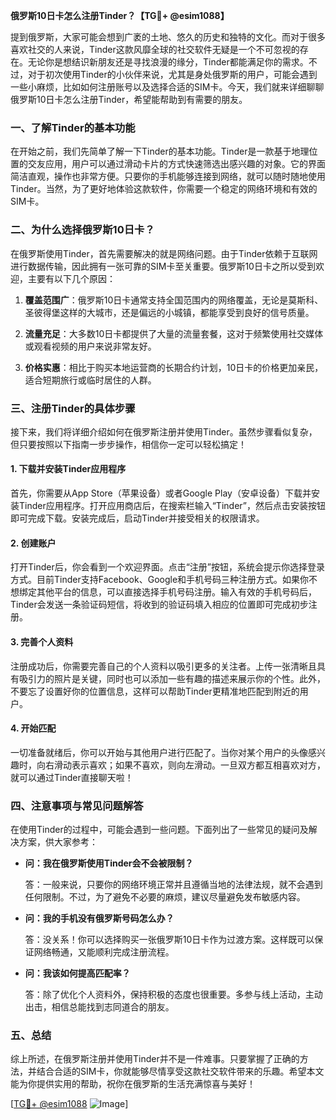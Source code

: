 **俄罗斯10日卡怎么注册Tinder？【TG💪+ @esim1088】**

提到俄罗斯，大家可能会想到广袤的土地、悠久的历史和独特的文化。而对于很多喜欢社交的人来说，Tinder这款风靡全球的社交软件无疑是一个不可忽视的存在。无论你是想结识新朋友还是寻找浪漫的缘分，Tinder都能满足你的需求。不过，对于初次使用Tinder的小伙伴来说，尤其是身处俄罗斯的用户，可能会遇到一些小麻烦，比如如何注册账号以及选择合适的SIM卡。今天，我们就来详细聊聊俄罗斯10日卡怎么注册Tinder，希望能帮助到有需要的朋友。

### 一、了解Tinder的基本功能

在开始之前，我们先简单了解一下Tinder的基本功能。Tinder是一款基于地理位置的交友应用，用户可以通过滑动卡片的方式快速筛选出感兴趣的对象。它的界面简洁直观，操作也非常方便。只要你的手机能够连接到网络，就可以随时随地使用Tinder。当然，为了更好地体验这款软件，你需要一个稳定的网络环境和有效的SIM卡。

### 二、为什么选择俄罗斯10日卡？

在俄罗斯使用Tinder，首先需要解决的就是网络问题。由于Tinder依赖于互联网进行数据传输，因此拥有一张可靠的SIM卡至关重要。俄罗斯10日卡之所以受到欢迎，主要有以下几个原因：

1. **覆盖范围广**：俄罗斯10日卡通常支持全国范围内的网络覆盖，无论是莫斯科、圣彼得堡这样的大城市，还是偏远的小城镇，都能享受到良好的信号质量。
   
2. **流量充足**：大多数10日卡都提供了大量的流量套餐，这对于频繁使用社交媒体或观看视频的用户来说非常友好。
   
3. **价格实惠**：相比于购买本地运营商的长期合约计划，10日卡的价格更加亲民，适合短期旅行或临时居住的人群。

### 三、注册Tinder的具体步骤

接下来，我们将详细介绍如何在俄罗斯注册并使用Tinder。虽然步骤看似复杂，但只要按照以下指南一步步操作，相信你一定可以轻松搞定！

#### 1. 下载并安装Tinder应用程序

首先，你需要从App Store（苹果设备）或者Google Play（安卓设备）下载并安装Tinder应用程序。打开应用商店后，在搜索栏输入“Tinder”，然后点击安装按钮即可完成下载。安装完成后，启动Tinder并接受相关的权限请求。

#### 2. 创建账户

打开Tinder后，你会看到一个欢迎界面。点击“注册”按钮，系统会提示你选择登录方式。目前Tinder支持Facebook、Google和手机号码三种注册方式。如果你不想绑定其他平台的信息，可以直接选择手机号码注册。输入有效的手机号码后，Tinder会发送一条验证码短信，将收到的验证码填入相应的位置即可完成初步注册。

#### 3. 完善个人资料

注册成功后，你需要完善自己的个人资料以吸引更多的关注者。上传一张清晰且具有吸引力的照片是关键，同时也可以添加一些有趣的描述来展示你的个性。此外，不要忘了设置好你的位置信息，这样可以帮助Tinder更精准地匹配到附近的用户。

#### 4. 开始匹配

一切准备就绪后，你可以开始与其他用户进行匹配了。当你对某个用户的头像感兴趣时，向右滑动表示喜欢；如果不喜欢，则向左滑动。一旦双方都互相喜欢对方，就可以通过Tinder直接聊天啦！

### 四、注意事项与常见问题解答

在使用Tinder的过程中，可能会遇到一些问题。下面列出了一些常见的疑问及解决方案，供大家参考：

- **问：我在俄罗斯使用Tinder会不会被限制？**
  
  答：一般来说，只要你的网络环境正常并且遵循当地的法律法规，就不会遇到任何限制。不过，为了避免不必要的麻烦，建议尽量避免发布敏感内容。

- **问：我的手机没有俄罗斯号码怎么办？**

  答：没关系！你可以选择购买一张俄罗斯10日卡作为过渡方案。这样既可以保证网络畅通，又能顺利完成注册流程。

- **问：我该如何提高匹配率？**

  答：除了优化个人资料外，保持积极的态度也很重要。多参与线上活动，主动出击，相信总能找到志同道合的朋友。

### 五、总结

综上所述，在俄罗斯注册并使用Tinder并不是一件难事。只要掌握了正确的方法，并结合合适的SIM卡，你就能够尽情享受这款社交软件带来的乐趣。希望本文能为你提供实用的帮助，祝你在俄罗斯的生活充满惊喜与美好！

[[TG💪+ @esim1088](https://t.me/s/esim1088) ![Image](https://i.postimg.cc/4NQfJmqS/Snipaste-2025-05-13-00-14-12.png)]